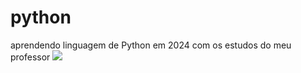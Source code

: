 # python
 aprendendo linguagem de Python em 2024 com os estudos do meu professor
<img src="https://www.flaticon.com/free-icon/python_5968350?term=python&page=1&position=5&origin=search&related_id=5968350">
